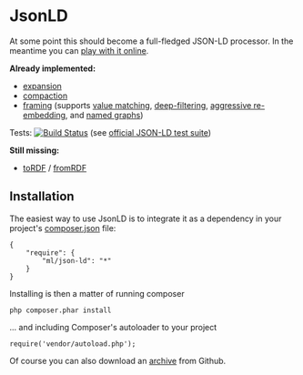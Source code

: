 JsonLD
==============

At some point this should become a full-fledged JSON-LD processor. In the
meantime you can [play with it online](http://www.markus-lanthaler.com/jsonld/playground/).

**Already implemented:**

  * [expansion](http://json-ld.org/spec/latest/json-ld-api/#expansion)
  * [compaction](http://json-ld.org/spec/latest/json-ld-api/#compaction)
  * [framing](http://json-ld.org/spec/latest/json-ld-api/#framing) (supports
    [value matching](https://github.com/json-ld/json-ld.org/issues/110),
    [deep-filtering](https://github.com/json-ld/json-ld.org/issues/110),
    [aggressive re-embedding](https://github.com/json-ld/json-ld.org/issues/119), and
    [named graphs](https://github.com/json-ld/json-ld.org/issues/118))

Tests: [![Build Status](https://secure.travis-ci.org/lanthaler/JsonLD.png?branch=master)](http://travis-ci.org/lanthaler/JsonLD)
(see [official JSON-LD test suite](https://github.com/json-ld/json-ld.org/tree/master/test-suite))


**Still missing:**

 * [toRDF](http://json-ld.org/spec/latest/json-ld-api/#convert-to-rdf-algorithm) /
   [fromRDF](http://json-ld.org/spec/latest/json-ld-api/#convert-from-rdf-algorithm)


Installation
------------

The easiest way to use JsonLD is to integrate it as a dependency in your project's
[composer.json](http://getcomposer.org/doc/00-intro.md) file:

    {
        "require": {
            "ml/json-ld": "*"
        }
    }

Installing is then a matter of running composer

    php composer.phar install

... and including Composer's autoloader to your project

    require('vendor/autoload.php');


Of course you can also download an [archive](https://github.com/lanthaler/JsonLD/downloads)
from Github.
